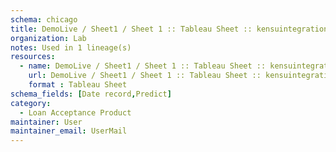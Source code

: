 ```yaml
---
schema: chicago
title: DemoLive / Sheet1 / Sheet 1 :: Tableau Sheet :: kensuintegration site :: Loan Acceptance Product
organization: Lab
notes: Used in 1 lineage(s)
resources:
  - name: DemoLive / Sheet1 / Sheet 1 :: Tableau Sheet :: kensuintegration site :: Loan Acceptance Product 
    url: DemoLive / Sheet1 / Sheet 1 :: Tableau Sheet :: kensuintegration site :: Loan Acceptance Product 
    format : Tableau Sheet
schema_fields: [Date record,Predict]
category:
  - Loan Acceptance Product
maintainer: User
maintainer_email: UserMail
---
```


